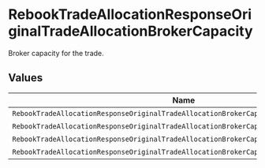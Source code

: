 # RebookTradeAllocationResponseOriginalTradeAllocationBrokerCapacity

Broker capacity for the trade.


## Values

| Name                                                                                    | Value                                                                                   |
| --------------------------------------------------------------------------------------- | --------------------------------------------------------------------------------------- |
| `RebookTradeAllocationResponseOriginalTradeAllocationBrokerCapacityCapacityUnspecified` | CAPACITY_UNSPECIFIED                                                                    |
| `RebookTradeAllocationResponseOriginalTradeAllocationBrokerCapacityAgency`              | AGENCY                                                                                  |
| `RebookTradeAllocationResponseOriginalTradeAllocationBrokerCapacityPrincipal`           | PRINCIPAL                                                                               |
| `RebookTradeAllocationResponseOriginalTradeAllocationBrokerCapacityMixed`               | MIXED                                                                                   |